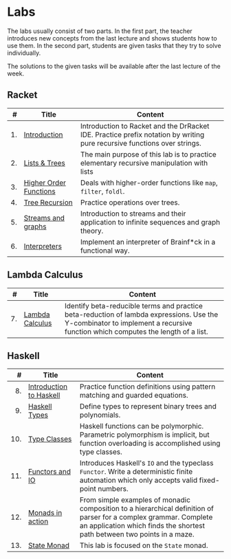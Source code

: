 # Labs

The labs usually consist of two parts. In the first part, the teacher introduces new concepts from
the last lecture and shows students how to use them. In the second part, students are given tasks
that they try to solve individually.

The solutions to the given tasks will be available after the last lecture of the week.

## Racket

| # | Title | Content |
|-:|-|-|
| 1. | [Introduction](lab01) | Introduction to Racket and the DrRacket IDE. Practice prefix notation by writing pure recursive functions over strings. |
| 2. | [Lists & Trees](lab02) | The main purpose of this lab is to practice elementary recursive manipulation with lists |
| 3. | [Higher Order Functions](lab03) | Deals with higher-order functions like `map`, `filter`, `foldl`. |
| 4. | [Tree Recursion](lab04) | Practice operations over trees. |
| 5. | [Streams and graphs](lab05) | Introduction to streams and their application to infinite sequences and graph theory. |
| 6. | [Interpreters](lab06) | Implement an interpreter of Brainf*ck in a functional way. |

## Lambda Calculus

| # | Title | Content |
|-:|-|-|
| 7. | [Lambda Calculus](lab07) | Identify beta-reducible terms and practice beta-reduction of lambda expressions. Use the Y-combinator to implement a recursive function which computes the length of a list. |

## Haskell

| # | Title | Content |
|-:|-|-|
|  8. | [Introduction to Haskell](lab08) | Practice function definitions using pattern matching and guarded equations. |
|  9. | [Haskell Types](lab09) | Define types to represent binary trees and polynomials. |
| 10. | [Type Classes](lab10) | Haskell functions can be polymorphic. Parametric polymorphism is implicit, but function overloading is accomplished using type classes. |
| 11. | [Functors and IO](lab11) | Introduces Haskell's `IO` and the typeclass `Functor`. Write a deterministic finite automation which only accepts valid fixed-point numbers. |
| 12. | [Monads in action](lab12) | From simple examples of monadic composition to a hierarchical definition of parser for a complex grammar. Complete an application which finds the shortest path between two points in a maze. |
| 13. | [State Monad](lab13) | This lab is focused on the `State` monad. |
